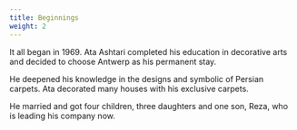 ```yaml
---
title: Beginnings
weight: 2
---
```


It all began in 1969. Ata Ashtari completed his education in decorative arts and decided to choose Antwerp as his permanent stay.

He deepened his knowledge in the designs and symbolic of Persian carpets. Ata decorated many houses with his exclusive carpets.

He married and got four children, three daughters and one son, Reza, who is leading his company now.

